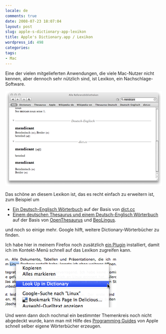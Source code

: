 ```yaml
---
locale: de
comments: true
date: 2008-07-23 18:07:04
layout: post
slug: apple-s-dictionary-app-lexikon
title: Apple's Dictionary.app / Lexikon
wordpress_id: 498
categories:
tags:
- Mac
---
```


Eine der vielen mitgelieferten Anwendungen, die viele Mac-Nutzer nicht kennen,
aber dennoch sehr nützlich sind, ist Lexikon, ein Nachschlage-Software.

![](/images/2008-07-23-apple-s-dictionary-app-lexikon/dictionary.png)

Das schöne an diesem Lexikon ist, das es recht einfach zu erweitern ist, zum
Beispiel um

  * [Ein Deutsch-Englisch Wörterbuch](http://lipflip.org/articles/dictcc-dictionary-plugin-deutsche-beschreibung)
    auf der Basis von [dict.cc](http://dict.cc)
  * [Einem deutschen Thesaurus und einem Deutsch-Englisch Wörterbuch](http://code.google.com/p/apple-dictionary-plugins/)
    auf der Basis von [OpenThesaurus](http://www.openthesaurus.de/) und
    [BeoLingus](http://www.beolingus.de/). 

und noch so einige mehr. Google hilft, weitere Dictionary-Wörterbücher zu
finden.

Ich habe hier in meinem Firefox noch zusätzlich [ein Plugin](http://addons.mozilla.org/en-US/firefox/addon/7261)
installiert, damit ich im Kontekt-Menü schnell auf das Lexikon zugreifen kann.

![](/images/2008-07-23-apple-s-dictionary-app-lexikon/firefox-dictionary.png)

Und wenn dann doch nochmal ein bestimmter Themenkreis noch nicht abgedeckt
wurde, kann man mit Hilfe des [Programming Guides](http://developer.apple.com/documentation/UserExperience/Conceptual/DictionaryServicesProgGuide/Introduction/chapter_1_section_1.html#//apple_ref/doc/uid/TP40006152-CH1-DontLinkElementID_23Dokumentation)
von Apple schnell selber eigene Wörterbücher erzeugen.


